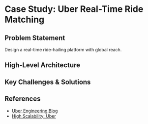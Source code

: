 # Case Study: Uber Real-Time Ride Matching

## Problem Statement
Design a real-time ride-hailing platform with global reach.

## High-Level Architecture

## Key Challenges & Solutions

## References
- [Uber Engineering Blog](https://eng.uber.com/)
- [High Scalability: Uber](http://highscalability.com/blog/2015/9/14/how-uber-scales-their-real-time-marketplace.html)
